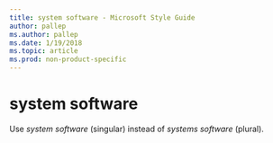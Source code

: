 ```yaml
---
title: system software - Microsoft Style Guide
author: pallep
ms.author: pallep
ms.date: 1/19/2018
ms.topic: article
ms.prod: non-product-specific
---
```


# system software

Use *system software* (singular) instead of *systems software* (plural).
